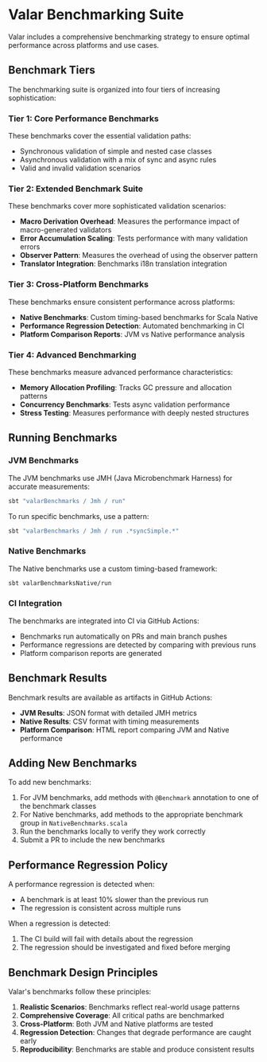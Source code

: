 # Valar Benchmarking Suite

Valar includes a comprehensive benchmarking strategy to ensure optimal performance across platforms and use cases.

## Benchmark Tiers

The benchmarking suite is organized into four tiers of increasing sophistication:

### Tier 1: Core Performance Benchmarks

These benchmarks cover the essential validation paths:

- Synchronous validation of simple and nested case classes
- Asynchronous validation with a mix of sync and async rules
- Valid and invalid validation scenarios

### Tier 2: Extended Benchmark Suite

These benchmarks cover more sophisticated validation scenarios:

- **Macro Derivation Overhead**: Measures the performance impact of macro-generated validators
- **Error Accumulation Scaling**: Tests performance with many validation errors
- **Observer Pattern**: Measures the overhead of using the observer pattern
- **Translator Integration**: Benchmarks i18n translation integration

### Tier 3: Cross-Platform Benchmarks

These benchmarks ensure consistent performance across platforms:

- **Native Benchmarks**: Custom timing-based benchmarks for Scala Native
- **Performance Regression Detection**: Automated benchmarking in CI
- **Platform Comparison Reports**: JVM vs Native performance analysis

### Tier 4: Advanced Benchmarking

These benchmarks measure advanced performance characteristics:

- **Memory Allocation Profiling**: Tracks GC pressure and allocation patterns
- **Concurrency Benchmarks**: Tests async validation performance
- **Stress Testing**: Measures performance with deeply nested structures

## Running Benchmarks

### JVM Benchmarks

The JVM benchmarks use JMH (Java Microbenchmark Harness) for accurate measurements:

```bash
sbt "valarBenchmarks / Jmh / run"
```

To run specific benchmarks, use a pattern:

```bash
sbt "valarBenchmarks / Jmh / run .*syncSimple.*"
```

### Native Benchmarks

The Native benchmarks use a custom timing-based framework:

```bash
sbt valarBenchmarksNative/run
```

### CI Integration

The benchmarks are integrated into CI via GitHub Actions:

- Benchmarks run automatically on PRs and main branch pushes
- Performance regressions are detected by comparing with previous runs
- Platform comparison reports are generated

## Benchmark Results

Benchmark results are available as artifacts in GitHub Actions:

- **JVM Results**: JSON format with detailed JMH metrics
- **Native Results**: CSV format with timing measurements
- **Platform Comparison**: HTML report comparing JVM and Native performance

## Adding New Benchmarks

To add new benchmarks:

1. For JVM benchmarks, add methods with `@Benchmark` annotation to one of the benchmark classes
2. For Native benchmarks, add methods to the appropriate benchmark group in `NativeBenchmarks.scala`
3. Run the benchmarks locally to verify they work correctly
4. Submit a PR to include the new benchmarks

## Performance Regression Policy

A performance regression is detected when:

- A benchmark is at least 10% slower than the previous run
- The regression is consistent across multiple runs

When a regression is detected:

1. The CI build will fail with details about the regression
2. The regression should be investigated and fixed before merging

## Benchmark Design Principles

Valar's benchmarks follow these principles:

1. **Realistic Scenarios**: Benchmarks reflect real-world usage patterns
2. **Comprehensive Coverage**: All critical paths are benchmarked
3. **Cross-Platform**: Both JVM and Native platforms are tested
4. **Regression Detection**: Changes that degrade performance are caught early
5. **Reproducibility**: Benchmarks are stable and produce consistent results